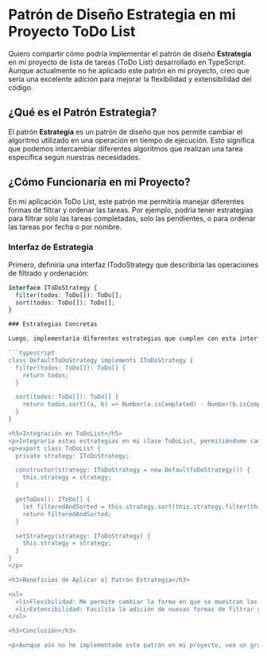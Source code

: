 # Patrón de Diseño Estrategia en mi Proyecto ToDo List

Quiero compartir cómo podría implementar el patrón de diseño **Estrategia** en mi proyecto de lista de tareas (ToDo List) desarrollado en TypeScript. Aunque actualmente no he aplicado este patrón en mi proyecto, creo que sería una excelente adición para mejorar la flexibilidad y extensibilidad del código.

## ¿Qué es el Patrón Estrategia?

El patrón **Estrategia** es un patrón de diseño que nos permite cambiar el algoritmo utilizado en una operación en tiempo de ejecución. Esto significa que podemos intercambiar diferentes algoritmos que realizan una tarea específica según nuestras necesidades.

## ¿Cómo Funcionaría en mi Proyecto?

En mi aplicación ToDo List, este patrón me permitiría manejar diferentes formas de filtrar y ordenar las tareas. Por ejemplo, podría tener estrategias para filtrar solo las tareas completadas, solo las pendientes, o para ordenar las tareas por fecha o por nombre.

### Interfaz de Estrategia

Primero, definiría una interfaz ITodoStrategy que describiría las operaciones de filtrado y ordenación:

```typescript
interface IToDoStrategy {
  filter(todos: ToDo[]): ToDo[];
  sort(todos: ToDo[]): ToDo[];
}

### Estrategias Concretas

Luego, implementaría diferentes estrategias que cumplen con esta interfaz. Por ejemplo, una estrategia por defecto que no filtra las tareas y las ordena por su estado de completado:

```typescript
class DefaultToDoStrategy implements IToDoStrategy {
  filter(todos: ToDo[]): ToDo[] {
    return todos;
  }

  sort(todos: ToDo[]): ToDo[] {
    return todos.sort((a, b) => Number(a.isCompleted) - Number(b.isCompleted));
  }
}

<h5>Integración en ToDoList</h5>
<p>Integraría estas estrategias en mi clase ToDoList, permitiéndome cambiar cómo se muestran las tareas en tiempo de ejecución:</p>
<p>export class ToDoList {
  private strategy: IToDoStrategy;

  constructor(strategy: IToDoStrategy = new DefaultToDoStrategy()) {
    this.strategy = strategy;
  }

  getToDos(): IToDo[] {
    let filteredAndSorted = this.strategy.sort(this.strategy.filter(this.toDoList));
    return filteredAndSorted;
  }

  setStrategy(strategy: IToDoStrategy) {
    this.strategy = strategy;
  }
}
</p>

<h3>Beneficios de Aplicar el Patrón Estrategia</h3>

<ul>
  <li>Flexibilidad: Me permite cambiar la forma en que se muestran las tareas sin necesidad de modificar el código principal de la lista de tareas.</li>
  <li>Extensibilidad: Facilita la adición de nuevas formas de filtrar y ordenar las tareas sin afectar otras partes del código.</li>
</ul>

<h3>Conclusión</h3>

<p>Aunque aún no he implementado este patrón en mi proyecto, veo un gran potencial en su aplicación para hacer mi código más modular, flexible y fácil de expandir en el futuro. Sería una excelente manera de preparar mi proyecto para futuras mejoras y funcionalidades.</p>




















